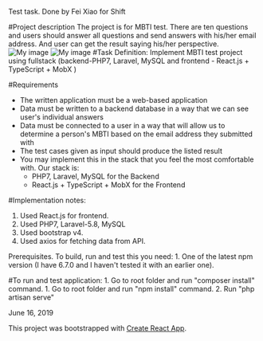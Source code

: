 Test task.
Done by Fei Xiao for Shift

#Project description
The project is for MBTI test. There are ten questions and users should answer all questions and send answers with his/her email address. And user can get the result saying his/her perspective.
![My image](https://github.com/Ling19329/laravel-react-MBTI-test/app/public/images/test.jpg)
![My image](https://github.com/Ling19329/laravel-react-MBTI-test/app/public/images/result.jpg)
#Task Definition:
Implement MBTI test project using fullstack (backend-PHP7, Laravel, MySQL and  frontend - React.js + TypeScript + MobX )  

#Requirements
- The written application must be a web-based application
- Data must be written to a backend database in a way that we can see user's individual answers
- Data must be connected to a user in a way that will allow us to determine a person's MBTI based on the email address they submitted with
- The test cases given as input should produce the listed result
- You may implement this in the stack that you feel the most comfortable with. Our stack is:
    - PHP7, Laravel, MySQL for the Backend
    - React.js + TypeScript + MobX for the Frontend

#Implementation notes:
1. Used React.js for frontend.
2. Used PHP7, Laravel-5.8, MySQL
2. Used bootstrap v4.
3. Used axios for fetching data from API.

Prerequisites. To build, run and test this you need:
    1. One of the latest npm version (I have 6.7.0 and I haven't tested it with an earlier one).

#To run and test application:
    1. Go to root folder and run "composer install" command.
    1. Go to root folder and run "npm install" command.
    2. Run "php artisan serve"
    
June 16, 2019

This project was bootstrapped with [Create React App](https://github.com/facebook/create-react-app).

